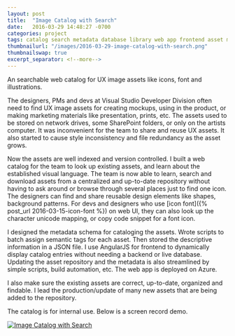 ```yaml
---
layout: post
title:  "Image Catalog with Search"
date:   2016-03-29 14:48:27 -0700
categories: project
tags: catalog search metadata database library web app frontend asset management html css javascript jquery bootstrap angularjs
thumbnailurl: "/images/2016-03-29-image-catalog-with-search.png"
thumbnailswap: true
excerpt_separator: <!--more-->
---
```

An searchable web catalog for UX image assets like icons, font and illustrations.

<!--more-->
The designers, PMs and devs at Visual Studio Developer Division often need to find UX image assets for creating mockups, using in the product, or making marketing materials like presentation, prints, etc. The assets used to be stored on network drives, some SharePoint folders, or only on the artists computer. It was inconvenient for the team to share and reuse UX assets. It also started to cause style inconsistency and file redundancy as the asset grows.

Now the assets are well indexed and version controlled. I built a web catalog for the team to look up existing assets, and learn about the established visual language. The team is now able to learn, search and download assets from a centralized and up-to-date repository without having to ask around or browse through several places just to find one icon. The designers can find and share reusable design elements like shapes, background patterns. For devs and designers who use [icon font]({% post_url 2016-03-15-icon-font %}) on web UI, they can also look up the character unicode mapping, or copy code snippet for a font icon.

I designed the metadata schema for cataloging the assets. Wrote scripts to batch assign semantic tags for each asset. Then stored the descriptive information in a JSON file. I use AngularJS for frontend to dynamically display catalog entries without needing a backend or live database. Updating the asset repository and the metadata is also streamlined by simple scripts, build automation, etc. The web app is deployed on Azure.

I also make sure the existing assets are correct, up-to-date, organized and findable. I lead the production/update of many new assets that are being added to the repository.

The catalog is for internal use. Below is a screen record demo.

<a href="https://github.com/chryw/vsfi" target="_blank"><img class="img-responsive" src="/images/2016-03-29-image-catalog-with-search.gif" alt="Image Catalog with Search" /></a>
